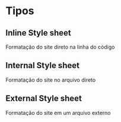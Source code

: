 # Tipos

## Inline Style sheet

Formatação do site direto na linha do código

## Internal Style sheet

Formatação do site no arquivo direto

## External Style sheet

Formatação do site em um arquivo externo
